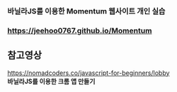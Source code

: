 ### 바닐라JS를 이용한 Momentum 웹사이트 개인 실습
### https://jeehoo0767.github.io/Momentum

## 참고영상
https://nomadcoders.co/javascript-for-beginners/lobby<br><b>바닐라JS를 이용한 크롬 앱 만들기</b>
